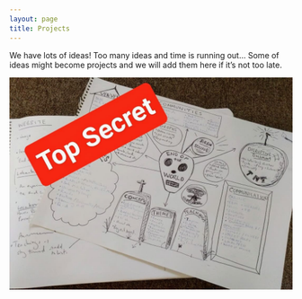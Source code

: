 ```yaml
---
layout: page
title: Projects
---
```


We have lots of ideas! Too many ideas and time is running out...
Some of ideas might become projects and we will add them here if it’s not too late.   

![project plan drawing](https://raw.githubusercontent.com/lokanta/lokanta.github.io/master/top%20secret.jpg)

